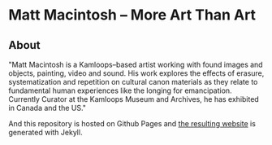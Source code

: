 # Matt Macintosh &ndash; More Art Than Art

## About

"Matt Macintosh is a Kamloops–based artist working with found images and objects, painting, video and sound. His work explores the effects of erasure, systematization and repetition on cultural canon materials as they relate to fundamental human experiences like the longing for emancipation. Currently Curator at the Kamloops Museum and Archives, he has exhibited in Canada and the US." 

And this repository is hosted on Github Pages and <a href="http://mattmacintosh.com">the resulting website</a> is generated with Jekyll.